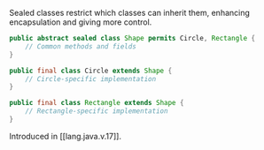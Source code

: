 
Sealed classes restrict which classes can inherit them, enhancing encapsulation and giving more control.

```java
public abstract sealed class Shape permits Circle, Rectangle {
    // Common methods and fields
}

public final class Circle extends Shape {
    // Circle-specific implementation
}

public final class Rectangle extends Shape {
    // Rectangle-specific implementation
}

```

Introduced in [[lang.java.v.17]].